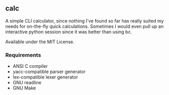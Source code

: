 ## calc
A simple CLI calculator, since nothing I've found so far has really suited my needs
for on-the-fly quick calculations. Sometimes I would even pull up an interactive
python session since it was better than using bc.

Available under the MIT License.

### Requirements
* ANSI C compiler
* yacc-compatible parser generator
* lex-compatible lexer generator
* GNU readline
* GNU Make

